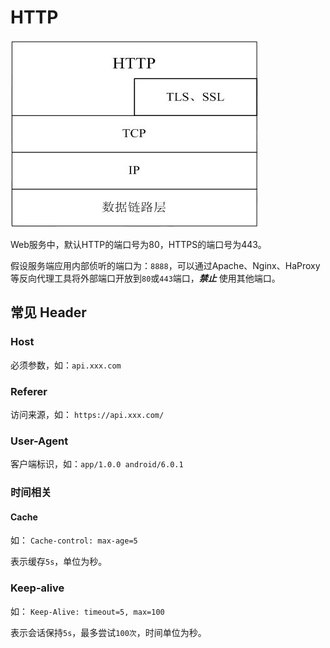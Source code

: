 # HTTP

![Image](/_static/basic/http.jpg)

Web服务中，默认HTTP的端口号为80，HTTPS的端口号为443。

假设服务端应用内部侦听的端口为：`8888`，可以通过Apache、Nginx、HaProxy等反向代理工具将外部端口开放到`80`或`443`端口，***禁止*** 使用其他端口。

## 常见 Header

### Host

必须参数，如：`api.xxx.com`

### Referer

访问来源，如： `https://api.xxx.com/`

### User-Agent

客户端标识，如：`app/1.0.0 android/6.0.1`

### 时间相关

#### Cache

如： `Cache-control: max-age=5`

表示缓存`5s`，单位为秒。

### Keep-alive

如： `Keep-Alive: timeout=5, max=100`

表示会话保持`5s`，最多尝试`100次`，时间单位为秒。
